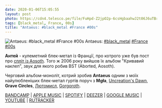 ```yaml
---
date: 2020-01-06T15:05:55
layout: post
photo: https://cdn4.telesco.pe/file/FuHpd-Z2jpO2p-6csHgbaahwJ2t06J6uTBr_eZ8vnSIPPK262nCqQSu08T4siq-kg7mxB5OLgwvLtiLyVcd-s7eM306ra8JYvHYAdQhNYiYnTABSws6-AYFoZODZkOH2kQVlFIG37s_5zdq7XYELix3KIQDGg313JLFonGiCdBJGuxk2ZKkxvImZhAnm0Mm1231o_TDNuBlPR2VeH9FYeUy4-e0EG68YWYC93lw4WK8wBYIGmS3YV3oVpalIUK0iMF6FTa0vcenseHryTHDjBTEHf1ZOS0HTd38E32N0foweEQM5ITIaOqxT_4jwqJ_dJBd1lyvPF7U-lHX22GfW3w.jpg
tags: [black_metal, France, 00s]
title: "Antaeus: #black_metal #France #00s"
---
```

![Antaeus: #black_metal #France #00s](https://cdn4.telesco.pe/file/FuHpd-Z2jpO2p-6csHgbaahwJ2t06J6uTBr_eZ8vnSIPPK262nCqQSu08T4siq-kg7mxB5OLgwvLtiLyVcd-s7eM306ra8JYvHYAdQhNYiYnTABSws6-AYFoZODZkOH2kQVlFIG37s_5zdq7XYELix3KIQDGg313JLFonGiCdBJGuxk2ZKkxvImZhAnm0Mm1231o_TDNuBlPR2VeH9FYeUy4-e0EG68YWYC93lw4WK8wBYIGmS3YV3oVpalIUK0iMF6FTa0vcenseHryTHDjBTEHf1ZOS0HTd38E32N0foweEQM5ITIaOqxT_4jwqJ_dJBd1lyvPF7U-lHX22GfW3w.jpg)
Antaeus: [#black_metal](/tags/#black_metal) [#France](/tags/#France) [#00s](/tags/#00s)

**Антей** - кулеметний блек-метал із Франції, про котрого уже був пост про [спліт із Aosoth](/2019-12-31-antaeus--black-metal-france-00s). Того ж 2006 року вийшов їх альбом &quot;Кривавий наклеп&quot;, звук для якого робив BST (Aborted, Aosoth).

Черговий альбом-моноліт, котрий зробив **Antaeus** одним з моїх найулюбленіших блек-метал гуртів поруч з **Mgła**, [Uncreation&#39;s Dawn](/2020-01-03-uncreations-dawn--black-metal-finland-00s), **Grave Circles**, [Лютомисл](/2020-01-02-lyutomisl--black-metal-ukraine-russian-00s), [Gorgoroth](/2020-01-02-gorgoroth--black-metal-norway-00s-).

[BANDCAMP](https://antaeusofficial.bandcamp.com/album/blood-libels) \| [APPLE MUSIC](https://music.apple.com/us/album/blood-libels/1442656840) \| [SPOTIFY](https://open.spotify.com/album/0oMWgA7keJVElQBk0eaR0J) \| [DEEZER](https://www.deezer.com/album/78943842?utm_source=deezer&amp;utm_content=album-78943842&amp;utm_term=1601611822_1578315538&amp;utm_medium=web) \| [GOOGLE MUSIC](https://play.google.com/music/m/Bccj2ckedftcgfw3b2qq467tfwm?t=Blood_Libels_-_Antaeus) \| [YOUTUBE](https://www.youtube.com/playlist?list=OLAK5uy_lo0jarTh81h9J-hqvQHDiVd23XOJDSQK8)  | [RUTRACKER](https://rutracker.org/forum/viewtopic.php?t=3931535)